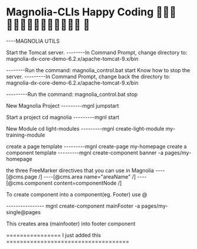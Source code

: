 # Magnolia-CLIs  Happy Coding  👨🏾‍💻👨🏾‍💻👨🏾‍💻😄😀👨🏾‍💻 🤗

----MAGNOLIA UTILS

Start the Tomcat server.
--------In Command Prompt, change directory to: magnolia-dx-core-demo-6.2.x/apache-tomcat-9.x/bin

--------Run the command: magnolia_control.bat start
Know how to stop the server.
---------In Command Prompt, change back the directory to: magnolia-dx-core-demo-6.2.x/apache-tomcat-9.x/bin

---------Run the command: magnolia_control.bat stop

New Magnolia Project 
---------mgnl jumpstart

Start a project
	cd magnolia
---------mgnl start

New Module
	cd light-modules
---------mgnl create-light-module my-training-module

create a page template
---------mgnl create-page my-homepage
create a component template 
---------mgnl create-component banner -a pages/my-homepage

the three FreeMarker directives that you can use in Magnolia
----[@cms.page /]
----[@cms.area name="areaName" /]
----[@cms.component content=componentNode /]

To create component into a component(eg. Footer)  use @

----------------  mgnl create-component mainFooter  -a pages/my-single@pages  

This creates area (mainfooter) into footer component


================ I just added this  ====================================
